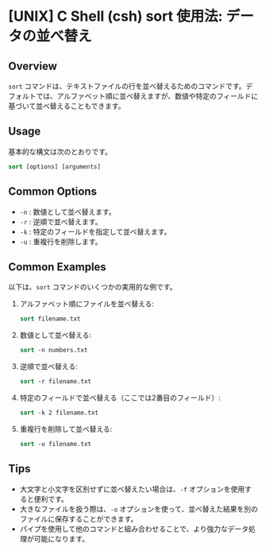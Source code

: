 # [UNIX] C Shell (csh) sort 使用法: データの並べ替え

## Overview
`sort` コマンドは、テキストファイルの行を並べ替えるためのコマンドです。デフォルトでは、アルファベット順に並べ替えますが、数値や特定のフィールドに基づいて並べ替えることもできます。

## Usage
基本的な構文は次のとおりです。

```csh
sort [options] [arguments]
```

## Common Options
- `-n` : 数値として並べ替えます。
- `-r` : 逆順で並べ替えます。
- `-k` : 特定のフィールドを指定して並べ替えます。
- `-u` : 重複行を削除します。

## Common Examples
以下は、`sort` コマンドのいくつかの実用的な例です。

1. アルファベット順にファイルを並べ替える:
   ```csh
   sort filename.txt
   ```

2. 数値として並べ替える:
   ```csh
   sort -n numbers.txt
   ```

3. 逆順で並べ替える:
   ```csh
   sort -r filename.txt
   ```

4. 特定のフィールドで並べ替える（ここでは2番目のフィールド）:
   ```csh
   sort -k 2 filename.txt
   ```

5. 重複行を削除して並べ替える:
   ```csh
   sort -u filename.txt
   ```

## Tips
- 大文字と小文字を区別せずに並べ替えたい場合は、`-f` オプションを使用すると便利です。
- 大きなファイルを扱う際は、`-o` オプションを使って、並べ替えた結果を別のファイルに保存することができます。
- パイプを使用して他のコマンドと組み合わせることで、より強力なデータ処理が可能になります。